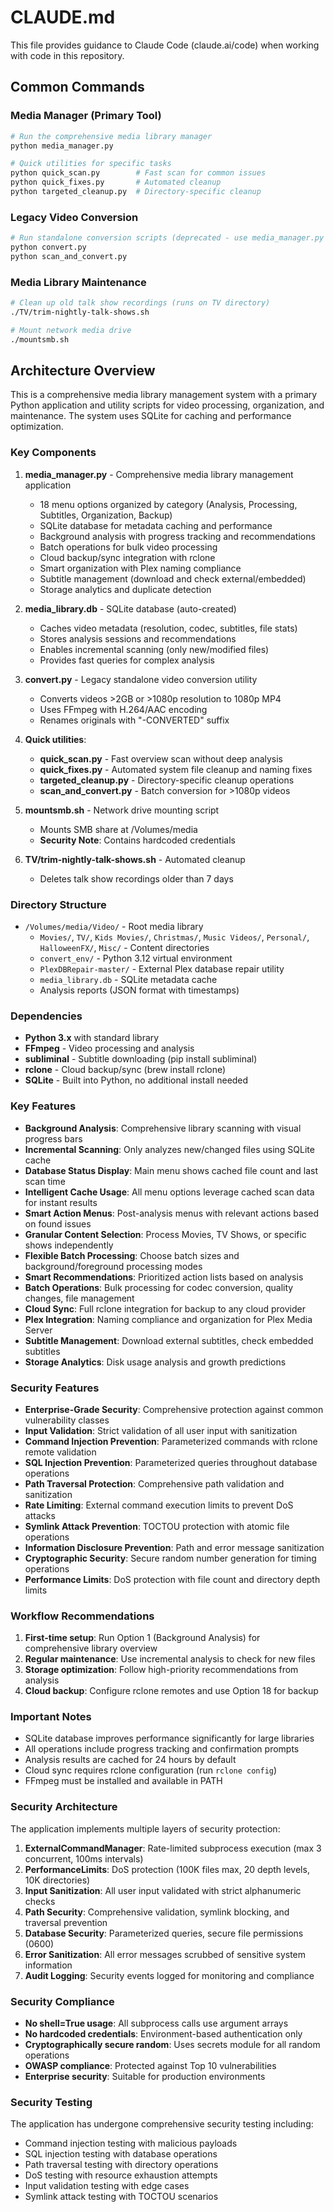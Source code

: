# CLAUDE.md

This file provides guidance to Claude Code (claude.ai/code) when working with code in this repository.

## Common Commands

### Media Manager (Primary Tool)
```bash
# Run the comprehensive media library manager
python media_manager.py

# Quick utilities for specific tasks
python quick_scan.py        # Fast scan for common issues
python quick_fixes.py       # Automated cleanup
python targeted_cleanup.py  # Directory-specific cleanup
```

### Legacy Video Conversion
```bash
# Run standalone conversion scripts (deprecated - use media_manager.py instead)
python convert.py
python scan_and_convert.py
```

### Media Library Maintenance
```bash
# Clean up old talk show recordings (runs on TV directory)
./TV/trim-nightly-talk-shows.sh

# Mount network media drive
./mountsmb.sh
```

## Architecture Overview

This is a comprehensive media library management system with a primary Python application and utility scripts for video processing, organization, and maintenance. The system uses SQLite for caching and performance optimization.

### Key Components

1. **media_manager.py** - Comprehensive media library management application
   - 18 menu options organized by category (Analysis, Processing, Subtitles, Organization, Backup)
   - SQLite database for metadata caching and performance
   - Background analysis with progress tracking and recommendations
   - Batch operations for bulk video processing
   - Cloud backup/sync integration with rclone
   - Smart organization with Plex naming compliance
   - Subtitle management (download and check external/embedded)
   - Storage analytics and duplicate detection

2. **media_library.db** - SQLite database (auto-created)
   - Caches video metadata (resolution, codec, subtitles, file stats)
   - Stores analysis sessions and recommendations
   - Enables incremental scanning (only new/modified files)
   - Provides fast queries for complex analysis

3. **convert.py** - Legacy standalone video conversion utility
   - Converts videos >2GB or >1080p resolution to 1080p MP4
   - Uses FFmpeg with H.264/AAC encoding
   - Renames originals with "-CONVERTED" suffix

4. **Quick utilities**:
   - **quick_scan.py** - Fast overview scan without deep analysis
   - **quick_fixes.py** - Automated system file cleanup and naming fixes
   - **targeted_cleanup.py** - Directory-specific cleanup operations
   - **scan_and_convert.py** - Batch conversion for >1080p videos

5. **mountsmb.sh** - Network drive mounting script
   - Mounts SMB share at /Volumes/media
   - **Security Note**: Contains hardcoded credentials

6. **TV/trim-nightly-talk-shows.sh** - Automated cleanup
   - Deletes talk show recordings older than 7 days

### Directory Structure

- `/Volumes/media/Video/` - Root media library
  - `Movies/`, `TV/`, `Kids Movies/`, `Christmas/`, `Music Videos/`, `Personal/`, `HalloweenFX/`, `Misc/` - Content directories
  - `convert_env/` - Python 3.12 virtual environment
  - `PlexDBRepair-master/` - External Plex database repair utility
  - `media_library.db` - SQLite metadata cache
  - Analysis reports (JSON format with timestamps)

### Dependencies

- **Python 3.x** with standard library
- **FFmpeg** - Video processing and analysis
- **subliminal** - Subtitle downloading (pip install subliminal)
- **rclone** - Cloud backup/sync (brew install rclone)
- **SQLite** - Built into Python, no additional install needed

### Key Features

- **Background Analysis**: Comprehensive library scanning with visual progress bars
- **Incremental Scanning**: Only analyzes new/changed files using SQLite cache
- **Database Status Display**: Main menu shows cached file count and last scan time
- **Intelligent Cache Usage**: All menu options leverage cached scan data for instant results
- **Smart Action Menus**: Post-analysis menus with relevant actions based on found issues
- **Granular Content Selection**: Process Movies, TV Shows, or specific shows independently
- **Flexible Batch Processing**: Choose batch sizes and background/foreground processing modes
- **Smart Recommendations**: Prioritized action lists based on analysis
- **Batch Operations**: Bulk processing for codec conversion, quality changes, file management
- **Cloud Sync**: Full rclone integration for backup to any cloud provider
- **Plex Integration**: Naming compliance and organization for Plex Media Server
- **Subtitle Management**: Download external subtitles, check embedded subtitles
- **Storage Analytics**: Disk usage analysis and growth predictions

### Security Features

- **Enterprise-Grade Security**: Comprehensive protection against common vulnerability classes
- **Input Validation**: Strict validation of all user input with sanitization
- **Command Injection Prevention**: Parameterized commands with rclone remote validation
- **SQL Injection Prevention**: Parameterized queries throughout database operations
- **Path Traversal Protection**: Comprehensive path validation and sanitization
- **Rate Limiting**: External command execution limits to prevent DoS attacks
- **Symlink Attack Prevention**: TOCTOU protection with atomic file operations
- **Information Disclosure Prevention**: Path and error message sanitization
- **Cryptographic Security**: Secure random number generation for timing operations
- **Performance Limits**: DoS protection with file count and directory depth limits

### Workflow Recommendations

1. **First-time setup**: Run Option 1 (Background Analysis) for comprehensive library overview
2. **Regular maintenance**: Use incremental analysis to check for new files
3. **Storage optimization**: Follow high-priority recommendations from analysis
4. **Cloud backup**: Configure rclone remotes and use Option 18 for backup

### Important Notes

- SQLite database improves performance significantly for large libraries
- All operations include progress tracking and confirmation prompts
- Analysis results are cached for 24 hours by default
- Cloud sync requires rclone configuration (run `rclone config`)
- FFmpeg must be installed and available in PATH

### Security Architecture

The application implements multiple layers of security protection:

1. **ExternalCommandManager**: Rate-limited subprocess execution (max 3 concurrent, 100ms intervals)
2. **PerformanceLimits**: DoS protection (100K files max, 20 depth levels, 10K directories)
3. **Input Sanitization**: All user input validated with strict alphanumeric checks
4. **Path Security**: Comprehensive validation, symlink blocking, and traversal prevention
5. **Database Security**: Parameterized queries, secure file permissions (0600)
6. **Error Sanitization**: All error messages scrubbed of sensitive system information
7. **Audit Logging**: Security events logged for monitoring and compliance

### Security Compliance

- **No shell=True usage**: All subprocess calls use argument arrays
- **No hardcoded credentials**: Environment-based authentication only
- **Cryptographically secure random**: Uses secrets module for all random operations
- **OWASP compliance**: Protected against Top 10 vulnerabilities
- **Enterprise security**: Suitable for production environments

### Security Testing

The application has undergone comprehensive security testing including:
- Command injection testing with malicious payloads
- SQL injection testing with database operations
- Path traversal testing with directory operations
- DoS testing with resource exhaustion attempts
- Input validation testing with edge cases
- Symlink attack testing with TOCTOU scenarios